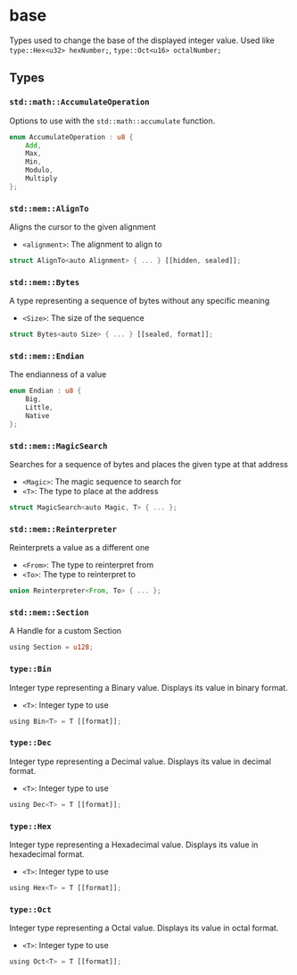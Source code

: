 # base
Types used to change the base of the displayed integer value.
Used like `type::Hex<u32> hexNumber;`, `type::Oct<u16> octalNumber;`


## Types

### `std::math::AccumulateOperation`

Options to use with the `std::math::accumulate` function.

```rust
enum AccumulateOperation : u8 {
    Add,
    Max,
    Min,
    Modulo,
    Multiply
};
```
### `std::mem::AlignTo`

Aligns the cursor to the given alignment
- `<alignment>`: The alignment to align to

```rust
struct AlignTo<auto Alignment> { ... } [[hidden, sealed]];
```
### `std::mem::Bytes`

A type representing a sequence of bytes without any specific meaning
- `<Size>`: The size of the sequence

```rust
struct Bytes<auto Size> { ... } [[sealed, format]];
```
### `std::mem::Endian`

The endianness of a value

```rust
enum Endian : u8 {
    Big,
    Little,
    Native
};
```
### `std::mem::MagicSearch`

Searches for a sequence of bytes and places the given type at that address
- `<Magic>`: The magic sequence to search for
- `<T>`: The type to place at the address

```rust
struct MagicSearch<auto Magic, T> { ... };
```
### `std::mem::Reinterpreter`

Reinterprets a value as a different one
- `<From>`: The type to reinterpret from
- `<To>`: The type to reinterpret to

```rust
union Reinterpreter<From, To> { ... };
```
### `std::mem::Section`

A Handle for a custom Section

```rust
using Section = u128;
```
### `type::Bin`

Integer type representing a Binary value. Displays its value in binary format.
- `<T>`: Integer type to use

```rust
using Bin<T> = T [[format]];
```
### `type::Dec`

Integer type representing a Decimal value. Displays its value in decimal format.
- `<T>`: Integer type to use

```rust
using Dec<T> = T [[format]];
```
### `type::Hex`

Integer type representing a Hexadecimal value. Displays its value in hexadecimal format.
- `<T>`: Integer type to use

```rust
using Hex<T> = T [[format]];
```
### `type::Oct`

Integer type representing a Octal value. Displays its value in octal format.
- `<T>`: Integer type to use

```rust
using Oct<T> = T [[format]];
```
